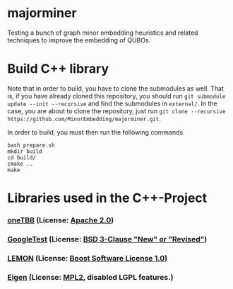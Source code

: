# majorminer
Testing a bunch of graph minor embedding heuristics and related techniques to improve the embedding of QUBOs.


# Build C++ library
Note that in order to build, you have to clone the submodules as well. That is,
if you have already cloned this repository, you should run ```git submodule update --init --recursive``` and find the submodules in ```external/```.
In the case, you are about to clone the repository, just run ```git clone --recursive https://github.com/MinorEmbedding/majorminer.git```.

In order to build, you must then run the following commands
```
bash prepare.sh
mkdir build
cd build/
cmake ..
make
```




# Libraries used in the C++-Project
### [oneTBB](https://github.com/oneapi-src/oneTBB) (License: [Apache 2.0](https://choosealicense.com/licenses/apache-2.0/))
### [GoogleTest](https://github.com/google/googletest) (License: [BSD 3-Clause "New" or "Revised"](https://choosealicense.com/licenses/bsd-3-clause/))
### [LEMON](https://lemon.cs.elte.hu/trac/lemon) (License: [Boost Software License 1.0](https://choosealicense.com/licenses/bsl-1.0/))
### [Eigen](https://eigen.tuxfamily.org/index.php?title=Main_Page) (License: [MPL2](https://choosealicense.com/licenses/mpl-2.0/), disabled LGPL features.)